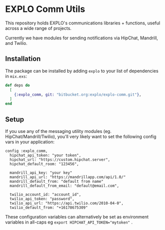 # EXPLO Comm Utils

This repository holds EXPLO's communications libraries + functions, useful
across a wide range of projects.

Currently we have modules for sending notifications via HipChat, Mandrill, and
Twilio.


## Installation

The package can be installed by adding `explo` to your list of dependencies in
`mix.exs`:

```elixir
def deps do
  [
    {:explo_comm, git: "bitbucket.org:explo/explo-comm.git"},
  ]
end
```

## Setup

If you use any of the messaging utility modules (eg. HipChat/Mandrill/Twilio),
you'll very likely want to set the following config vars in your application:

    config :explo_comm,
      hipchat_api_token: "your token",
      hipchat_url: "https://custom.hipchat.server",
      hipchat_default_room: "123456",

      mandrill_api_key: "your key"
      mandrill_api_url: "https://mandrillapp.com/api/1.0/"
      mandrill_default_from: "default from name"
      mandrill_default_from_email: "default@email.com",

      twilio_account_id: "account_id",
      twilio_api_token: "password",
      twilio_api_url: "https://api.twilio.com/2010-04-0",
      twilio_default_from: "+16178675309"

These configuration variables can alternatively be set as environment variables
in all-caps eg `export HIPCHAT_API_TOKEN="mytoken"` .

